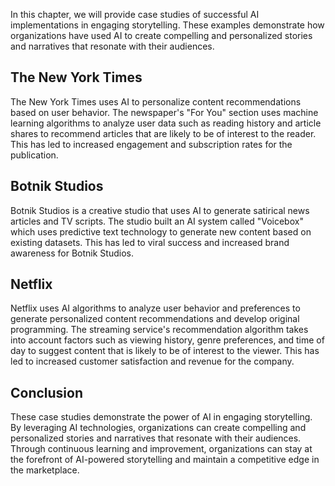 

In this chapter, we will provide case studies of successful AI implementations in engaging storytelling. These examples demonstrate how organizations have used AI to create compelling and personalized stories and narratives that resonate with their audiences.

The New York Times
------------------

The New York Times uses AI to personalize content recommendations based on user behavior. The newspaper's "For You" section uses machine learning algorithms to analyze user data such as reading history and article shares to recommend articles that are likely to be of interest to the reader. This has led to increased engagement and subscription rates for the publication.

Botnik Studios
--------------

Botnik Studios is a creative studio that uses AI to generate satirical news articles and TV scripts. The studio built an AI system called "Voicebox" which uses predictive text technology to generate new content based on existing datasets. This has led to viral success and increased brand awareness for Botnik Studios.

Netflix
-------

Netflix uses AI algorithms to analyze user behavior and preferences to generate personalized content recommendations and develop original programming. The streaming service's recommendation algorithm takes into account factors such as viewing history, genre preferences, and time of day to suggest content that is likely to be of interest to the viewer. This has led to increased customer satisfaction and revenue for the company.

Conclusion
----------

These case studies demonstrate the power of AI in engaging storytelling. By leveraging AI technologies, organizations can create compelling and personalized stories and narratives that resonate with their audiences. Through continuous learning and improvement, organizations can stay at the forefront of AI-powered storytelling and maintain a competitive edge in the marketplace.
